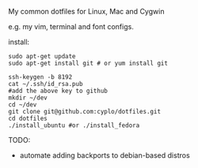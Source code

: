 My common dotfiles for Linux, Mac and Cygwin

e.g. my vim, terminal and font configs.

install:

    sudo apt-get update
    sudo apt-get install git # or yum install git
     
    ssh-keygen -b 8192
    cat ~/.ssh/id_rsa.pub
    #add the above key to github
    mkdir ~/dev
    cd ~/dev
    git clone git@github.com:cyplo/dotfiles.git
    cd dotfiles
    ./install_ubuntu #or ./install_fedora

TODO:
* automate adding backports to debian-based distros

